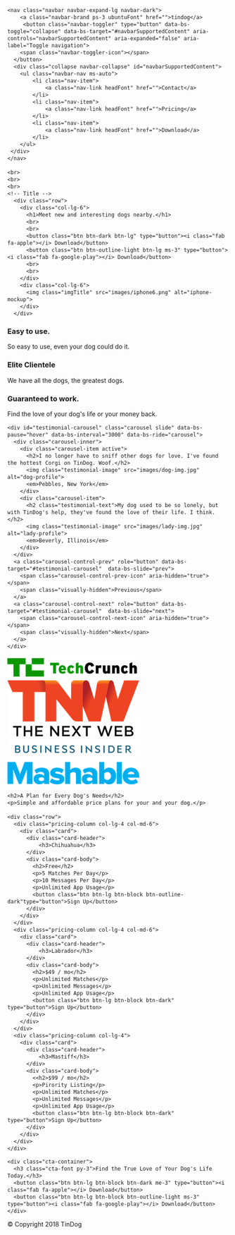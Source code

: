 <!DOCTYPE html>
<html>

<head>
  <meta charset="utf-8">
  <title>TinDog</title>
  <!-- Font Awesome -->
  <script src="https://kit.fontawesome.com/de860acf1a.js" crossorigin="anonymous"></script>
  <!-- Google Fonts -->
  <link href="https://fonts.googleapis.com/css2?family=Montserrat:wght@100;900&family=Ubuntu:wght@300&display=swap" rel="stylesheet"></head>
  <!-- /BootStrap -->
  <link href="https://cdn.jsdelivr.net/npm/bootstrap@5.0.0-beta2/dist/css/bootstrap.min.css" rel="stylesheet" integrity="sha384-BmbxuPwQa2lc/FVzBcNJ7UAyJxM6wuqIj61tLrc4wSX0szH/Ev+nYRRuWlolflfl" crossorigin="anonymous">
  <script src="https://cdn.jsdelivr.net/npm/bootstrap@5.0.0-beta2/dist/js/bootstrap.bundle.min.js" integrity="sha384-b5kHyXgcpbZJO/tY9Ul7kGkf1S0CWuKcCD38l8YkeH8z8QjE0GmW1gYU5S9FOnJ0" crossorigin="anonymous"></script>
  <script src="https://cdn.jsdelivr.net/npm/@popperjs/core@2.6.0/dist/umd/popper.min.js" integrity="sha384-KsvD1yqQ1/1+IA7gi3P0tyJcT3vR+NdBTt13hSJ2lnve8agRGXTTyNaBYmCR/Nwi" crossorigin="anonymous"></script>
  <script src="https://cdn.jsdelivr.net/npm/bootstrap@5.0.0-beta2/dist/js/bootstrap.min.js" integrity="sha384-nsg8ua9HAw1y0W1btsyWgBklPnCUAFLuTMS2G72MMONqmOymq585AcH49TLBQObG" crossorigin="anonymous"></script>
  <!-- CSS Stylesheets -->
  <link rel="stylesheet" href="css/styles.css"></script>
<body>

  <section id="title">
    <div class="container-fluid">
    <!-- Nav Bar -->

    <nav class="navbar navbar-expand-lg navbar-dark">
        <a class="navbar-brand ps-3 ubuntuFont" href="">tindog</a>
         <button class="navbar-toggler" type="button" data-bs-toggle="collapse" data-bs-target="#navbarSupportedContent" aria-controls="navbarSupportedContent" aria-expanded="false" aria-label="Toggle navigation">
        <span class="navbar-toggler-icon"></span>
      </button>
      <div class="collapse navbar-collapse" id="navbarSupportedContent">
        <ul class="navbar-nav ms-auto">
            <li class="nav-item">
                <a class="nav-link headFont" href="">Contact</a>
            </li>
            <li class="nav-item">
                <a class="nav-link headFont" href="">Pricing</a>
            </li>
            <li class="nav-item">
                <a class="nav-link headFont" href="">Download</a>
            </li>
        </ul>
     </div>
    </nav>

    <br>
    <br>
    <br>
    <!-- Title -->
      <div class="row">
        <div class="col-lg-6">
          <h1>Meet new and interesting dogs nearby.</h1>
          <br>
          <br>
          <button class="btn btn-dark btn-lg" type="button"><i class="fab fa-apple"></i> Download</button>
          <button class="btn btn-outline-light btn-lg ms-3" type="button"><i class="fab fa-google-play"></i> Download</button>
          <br>
          <br>
        </div>
        <div class="col-lg-6">
          <img class="imgTitle" src="images/iphone6.png" alt="iphone-mockup">
        </div>
      </div>
  </section>
  <!-- Features -->

  <section id="features">
    <div class="row">
      <div class="col-lg-4 feature-box">
        <i class="fas fa-check-circle homeIcon"></i>
        <h3 class="">Easy to use.</h3>
        <p class="homePg">So easy to use, even your dog could do it.</p>
      </div>
      <div class="col-lg-4 feature-box">
        <i class="fas fa-bullseye homeIcon"></i>
        <h3 class="">Elite Clientele</h3>
        <p class="homePg">We have all the dogs, the greatest dogs.</p>
      </div>
      <div class="col-lg-4 feature-box">
        <i class="fas fa-heart homeIcon"></i>
        <h3 class="">Guaranteed to work.</h3>
        <p class="homePg">Find the love of your dog's life or your money back.</p>
      </div>
    </div>
  </section>


  <!-- Testimonials -->

  <section id="testimonials">

    <div id="testimonial-carousel" class="carousel slide" data-bs-pause="hover" data-bs-interval="3000" data-bs-ride="carousel">
      <div class="carousel-inner">
        <div class="carousel-item active">
          <h2>I no longer have to sniff other dogs for love. I've found the hottest Corgi on TinDog. Woof.</h2>
          <img class="testimonial-image" src="images/dog-img.jpg" alt="dog-profile">
          <em>Pebbles, New York</em>
        </div>
        <div class="carousel-item">
          <h2 class="testimonial-text">My dog used to be so lonely, but with TinDog's help, they've found the love of their life. I think.</h2>
          <img class="testimonial-image" src="images/lady-img.jpg" alt="lady-profile">
          <em>Beverly, Illinois</em>
        </div>
      </div>
      <a class="carousel-control-prev" role="button" data-bs-target="#testimonial-carousel"  data-bs-slide="prev">
        <span class="carousel-control-prev-icon" aria-hidden="true"></span>
        <span class="visually-hidden">Previous</span>
      </a>
      <a class="carousel-control-next" role="button" data-bs-target="#testimonial-carousel"  data-bs-slide="next">
        <span class="carousel-control-next-icon" aria-hidden="true"></span>
        <span class="visually-hidden">Next</span>
      </a>
    </div>
  </section>


  <!-- Press -->

  <section id="press">
    <img class="press-logo" src="images/TechCrunch.png" alt="tc-logo">
    <img class="press-logo" src="images/tnw.png" alt="tnw-logo">
    <img class="press-logo" src="images/bizinsider.png" alt="biz-insider-logo">
    <img class="press-logo" src="images/mashable.png" alt="mashable-logo">

  </section>


  <!-- Pricing -->

  <section id="pricing">

    <h2>A Plan for Every Dog's Needs</h2>
    <p>Simple and affordable price plans for your and your dog.</p>

    <div class="row">
      <div class="pricing-column col-lg-4 col-md-6">
        <div class="card">
          <div class="card-header">
              <h3>Chihuahua</h3>
          </div>
          <div class="card-body">
            <h2>Free</h2>
            <p>5 Matches Per Day</p>
            <p>10 Messages Per Day</p>
            <p>Unlimited App Usage</p>
            <button class="btn btn-lg btn-block btn-outline-dark"type="button">Sign Up</button>
          </div>
        </div>
      </div>
      <div class="pricing-column col-lg-4 col-md-6">
        <div class="card">
          <div class="card-header">
              <h3>Labrador</h3>
          </div>
          <div class="card-body">
            <h2>$49 / mo</h2>
            <p>Unlimited Matches</p>
            <p>Unlimited Messages</p>
            <p>Unlimited App Usage</p>
            <button class="btn btn-lg btn-block btn-dark" type="button">Sign Up</button>
          </div>
        </div>
      </div>
      <div class="pricing-column col-lg-4">
        <div class="card">
          <div class="card-header">
              <h3>Mastiff</h3>
          </div>
          <div class="card-body">
            <<h2>$99 / mo</h2>
            <p>Pirority Listing</p>
            <p>Unlimited Matches</p>
            <p>Unlimited Messages</p>
            <p>Unlimited App Usage</p>
            <button class="btn btn-lg btn-block btn-dark" type="button">Sign Up</button>
          </div>
        </div>
      </div>
    </div>
  </section>


  <!-- Call to Action -->

  <section id="cta">

    <div class="cta-container">
      <h3 class="cta-font py-3">Find the True Love of Your Dog's Life Today.</h3>
      <button class="btn btn-lg btn-block btn-dark me-3" type="button"><i class="fab fa-apple"></i> Download</button>
      <button class="btn btn-lg btn-block btn-outline-light ms-3" type="button"><i class="fab fa-google-play"></i> Download</button>
    </div>

  </section>


  <!-- Footer -->

  <footer id="footer">
    <div class="footer-container">
      <i class="fab fa-twitter me-4"></i>
      <i class="fab fa-facebook-f me-4"></i>
      <i class="fab fa-instagram me-2"></i>
      <i class="fas fa-envelope ms-2"></i>
      <p class="pt-3 text-black-50">© Copyright 2018 TinDog</p>
    </div>


  </footer>


</body>

</html>

